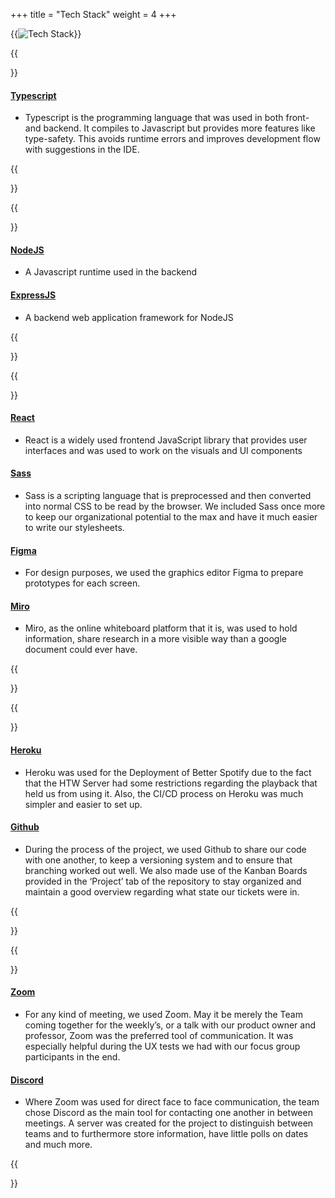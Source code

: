 +++
title = "Tech Stack"
weight = 4
+++

{{<image src="TechStack.png" alt="Tech Stack">}}

{{<section title="Typescript">}}

#### [Typescript](https://www.typescriptlang.org)
- Typescript is the programming language that was used in both front- and backend. It compiles to Javascript but provides more features like type-safety. This avoids runtime errors and improves development flow with suggestions in the IDE. 

{{</section>}}

{{<section title="Backend">}}
#### [NodeJS](https://nodejs.org/en/)
- A Javascript runtime used in the backend
#### [ExpressJS](https://expressjs.com)
- A backend web application framework for NodeJS

{{</section>}}





{{<section title="Frontend">}}
#### [React](https://reactjs.org)
- React is a widely used frontend JavaScript library that provides user interfaces and was used to work on the visuals and UI components

#### [Sass](https://sass-lang.com) 
- Sass is a scripting language that is preprocessed and then converted into normal CSS to be read by the browser. We included Sass once more to keep our organizational potential to the max and have it much easier to write our stylesheets. 

#### [Figma](https://www.figma.com)
- For design purposes, we used the graphics editor Figma to prepare prototypes for each screen.

#### [Miro](https://miro.com) 
- Miro, as the online whiteboard platform that it is, was used to hold information, share research in a more visible way than a google document could ever have. 

{{</section>}}


{{<section title="Deployment">}}
#### [Heroku](https://www.heroku.com)
- Heroku was used for the Deployment of Better Spotify due to the fact that the HTW Server had some restrictions regarding the playback that held us from using it. Also, the CI/CD process on Heroku was much simpler and easier to set up.

#### [Github](https://github.com)
- During the process of the project, we used Github to share our code with one another, to keep a versioning system and to ensure that branching worked out well. We also made use of the Kanban Boards provided in the ‘Project’ tab of the repository to stay organized and maintain a good overview regarding what state our tickets were in.


{{</section>}}

{{<section title="Communication">}}

#### [Zoom](https://zoom.us)
- For any kind of meeting, we used Zoom. May it be merely the Team coming together for the weekly’s, or a talk with our product owner and professor, Zoom was the preferred tool of communication. It was especially helpful during the UX tests we had with our focus group participants in the end.

#### [Discord](https://discord.com)
- Where Zoom was used for direct face to face communication, the team chose Discord as the main tool for contacting one another in between meetings. A server was created for the project to distinguish between teams and to furthermore store information, have little polls on dates and much more. 

{{</section>}}